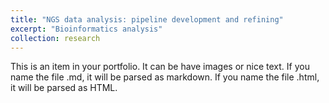 ```yaml
---
title: "NGS data analysis: pipeline development and refining"
excerpt: "Bioinformatics analysis"
collection: research
---
```


This is an item in your portfolio. It can be have images or nice text. If you name the file .md, it will be parsed as markdown. If you name the file .html, it will be parsed as HTML. 
